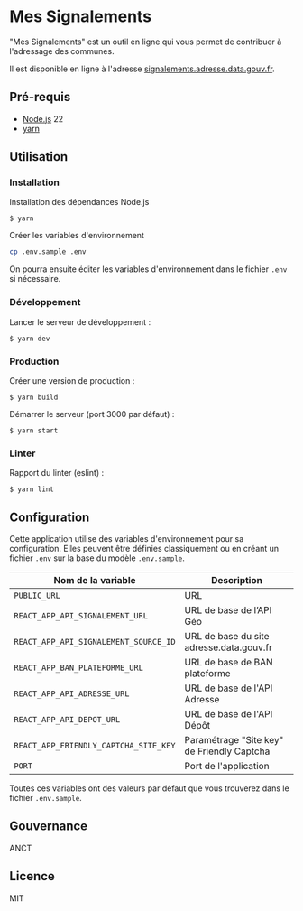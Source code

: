 # Mes Signalements

"Mes Signalements" est un outil en ligne qui vous permet de contribuer à l'adressage des communes.

Il est disponible en ligne à l'adresse [signalements.adresse.data.gouv.fr](https://signalements.adresse.data.gouv.fr).

## Pré-requis

- [Node.js](https://nodejs.org) 22
- [yarn](https://www.yarnpkg.com)

## Utilisation

### Installation

Installation des dépendances Node.js

```
$ yarn
```

Créer les variables d'environnement

```bash
cp .env.sample .env
```

On pourra ensuite éditer les variables d'environnement dans le fichier `.env` si nécessaire.

### Développement

Lancer le serveur de développement :

```
$ yarn dev
```

### Production

Créer une version de production :

```
$ yarn build
```

Démarrer le serveur (port 3000 par défaut) :

```
$ yarn start
```

### Linter

Rapport du linter (eslint) :

```
$ yarn lint
```

## Configuration

Cette application utilise des variables d'environnement pour sa configuration.
Elles peuvent être définies classiquement ou en créant un fichier `.env` sur la base du modèle `.env.sample`.

| Nom de la variable                    | Description                                |
| ------------------------------------- | ------------------------------------------ |
| `PUBLIC_URL`                          | URL                                        |
| `REACT_APP_API_SIGNALEMENT_URL`       | URL de base de l’API Géo                   |
| `REACT_APP_API_SIGNALEMENT_SOURCE_ID` | URL de base du site adresse.data.gouv.fr   |
| `REACT_APP_BAN_PLATEFORME_URL`        | URL de base de BAN plateforme              |
| `REACT_APP_API_ADRESSE_URL`           | URL de base de l'API Adresse               |
| `REACT_APP_API_DEPOT_URL`             | URL de base de l'API Dépôt                 |
| `REACT_APP_FRIENDLY_CAPTCHA_SITE_KEY` | Paramétrage "Site key" de Friendly Captcha |
| `PORT`                                | Port de l'application                      |

Toutes ces variables ont des valeurs par défaut que vous trouverez dans le fichier `.env.sample`.

## Gouvernance

ANCT

## Licence

MIT
